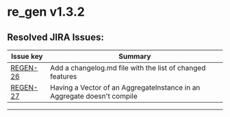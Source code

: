 # re_gen v1.3.2

## Resolved JIRA Issues:
| Issue key | Summary|
| --- | --- |
| [REGEN-26](https://cdit-ma.atlassian.net/browse/REGEN-26) | Add a changelog.md file with the list of changed features |
| [REGEN-27](https://cdit-ma.atlassian.net/browse/REGEN-27) | Having a Vector of an AggregateInstance in an Aggregate doesn't compile |

---